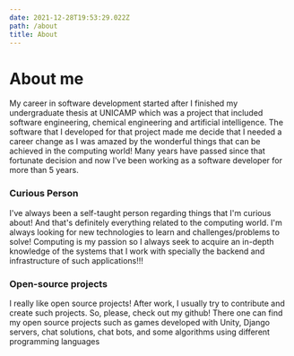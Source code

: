 ```yaml
---
date: 2021-12-28T19:53:29.022Z
path: /about
title: About
---
```


# About me

My career in software development started after I finished my undergraduate thesis at UNICAMP which was a project that included software engineering, chemical engineering and artificial intelligence. The software that I developed for that project made me decide that I needed a career change as I was amazed by the wonderful things that can be achieved in the computing world! Many years have passed since that fortunate decision and now I've been working as a software developer for more than 5 years.

### Curious Person

I've always been a self-taught person regarding things that I'm curious about! And that's definitely everything related to the computing world. I'm always looking for new technologies to learn and challenges/problems to solve! Computing is my passion so I always seek to acquire an in-depth knowledge of the systems that I work with specially the backend and infrastructure of such applications!!!

### Open-source projects

I really like open source projects! After work, I usually try to contribute and create such projects. So, please, check out my github! There one can find my open source projects such as games developed with Unity, Django servers, chat solutions, chat bots, and some algorithms using different programming languages

&nbsp;
